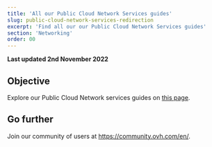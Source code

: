```yaml
---
title: 'All our Public Cloud Network Services guides'
slug: public-cloud-network-services-redirection
excerpt: 'Find all our our Public Cloud Network Services guides'
section: 'Networking'
order: 00
---
```


**Last updated 2nd November 2022**

## Objective

Explore our Public Cloud Network services guides on [this page](https://docs.ovh.com/gb/en/publiccloud/network-services/).

## Go further

Join our community of users at <https://community.ovh.com/en/>.